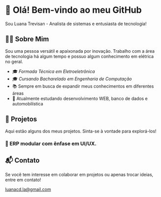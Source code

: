 # 👋 Olá! Bem-vindo ao meu GitHub

Sou Luana Trevisan - Analista de sistemas e entusiasta de tecnologia!

## 🧑‍💻 Sobre Mim

Sou uma pessoa versátil e apaixonada por inovação. Trabalho com a área de tecnologia há algum tempo e possuo algum conhecimento em elétrica no geral.

- 🎓 *Formada Técnica em Eletroeletrônica*
- 🎓 *Cursando Bacharelado em Engenharia de Computação*
- 📚 Sempre em busca de expandir meus conhecimentos em diferentes áreas
- 📲 Atualmente estudando desenvolvimento WEB, banco de dados e automobilística

## 🚀 Projetos

Aqui estão alguns dos meus projetos. Sinta-se à vontade para explorá-los!

### 🔹 ERP modular com ênfase em UI/UX.

## 📬 Contato

Se você tem interesse em colaborar em projetos ou apenas trocar ideias, entre em contato!

luanacd.la@gmail.com

